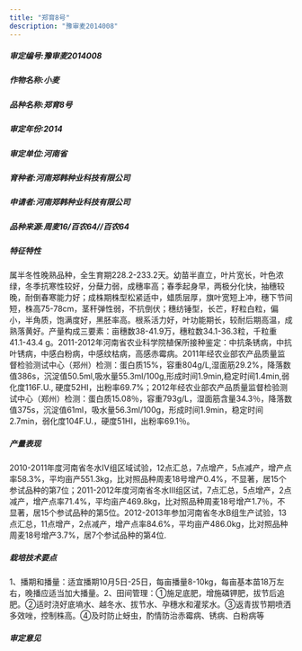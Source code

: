 ```yaml
---
title: "郑育8号"
description: "豫审麦2014008"
---
```

##### 审定编号:豫审麦2014008

##### 作物名称:小麦

##### 品种名称:郑育8号

##### 审定年份:2014

##### 审定单位:河南省

##### 育种者:河南郑韩种业科技有限公司

##### 申请者:河南郑韩种业科技有限公司

##### 品种来源:周麦16/百农64//百农64


##### 特征特性
属半冬性晚熟品种，全生育期228.2-233.2天。幼苗半直立，叶片宽长，叶色浓绿，冬季抗寒性较好，分蘖力弱，成穗率高；春季起身早，两极分化快，抽穗较晚，耐倒春寒能力好；成株期株型松紧适中，蜡质层厚，旗叶宽短上冲，穗下节间短，株高75-78cm，茎秆弹性弱，不抗倒伏；穗纺锤型，长芒，籽粒白粒，偏小，半角质，饱满度好，黑胚率高。根系活力好，叶功能期长，较耐后期高温，成熟落黄好。产量构成三要素：亩穗数38-41.9万，穗粒数34.1-36.3粒，千粒重41.1-43.4 g。2011-2012年河南省农业科学院植保所接种鉴定：中抗条锈病，中抗叶锈病，中感白粉病，中感纹枯病，高感赤霉病。2011年经农业部农产品质量监督检验测试中心（郑州）检测：蛋白质15%，容重804g/L,湿面筋29.2%，降落数值386s，沉淀值50.5ml,吸水量55.3ml/100g,形成时间1.9min,稳定时间1.4min,弱化度116F.U., 硬度52HI，出粉率69.7%；2012年经农业部农产品质量监督检验测试中心（郑州）检测：蛋白质15.08％，容重793g/L，湿面筋含量34.3％，降落数值375s，沉淀值61ml，吸水量56.3ml/100g，形成时间1.9min，稳定时间2.7min，弱化度104F.U.，硬度51HI，出粉率69.1％。


##### 产量表现
2010-2011年度河南省冬水Ⅳ组区域试验，12点汇总，7点增产，5点减产，增产点率58.3%，平均亩产551.3kg，比对照品种周麦18号增产0.4%，不显著，居15个参试品种的第7位；2011-2012年度河南省冬水Ⅲ组区试，7点汇总，5点增产，2点减产，增产点率71.4%，平均亩产469.8kg，比对照品种周麦18号增产1.7％，不显著，居15个参试品种的第5位。2012-2013年参加河南省冬水B组生产试验，13 点汇总，11点增产，2点减产，增产点率84.6%，平均亩产486.0kg，比对照品种周麦18号增产3.7%，居7个参试品种的第4位.


##### 栽培技术要点
1、播期和播量：适宜播期10月5日-25日，每亩播量8-10kg，每亩基本苗18万左右，晚播应适当加大播量。2、田间管理：①施足底肥，增施磷钾肥，拔节后追肥。②适时浇好底墒水、越冬水、拔节水、孕穗水和灌浆水。③返青拔节期喷洒多效唑，控制株高。④及时防止蚜虫，酌情防治赤霉病、锈病、白粉病等


##### 审定意见

